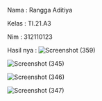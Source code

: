 Nama : Rangga Aditiya

Kelas : TI.21.A3

Nim : 312110123

Hasil nya : 
![Screenshot (359)](https://github.com/Ranggaaditiya/Lab8_web/assets/127511355/5078ec55-57b1-4591-b513-bee61b148e86)


![Screenshot (345)](https://github.com/Ranggaaditiya/Lab7_web/assets/127511355/7c977dd3-b866-49c2-8fe1-712d5f6d8886)

![Screenshot (346)](https://github.com/Ranggaaditiya/Lab7_web/assets/127511355/6f13dda2-251c-4485-b029-bced5d0c8fbf)

![Screenshot (347)](https://github.com/Ranggaaditiya/Lab7_web/assets/127511355/245b2691-51c4-4efd-a1cf-9cda40d3e78b)






